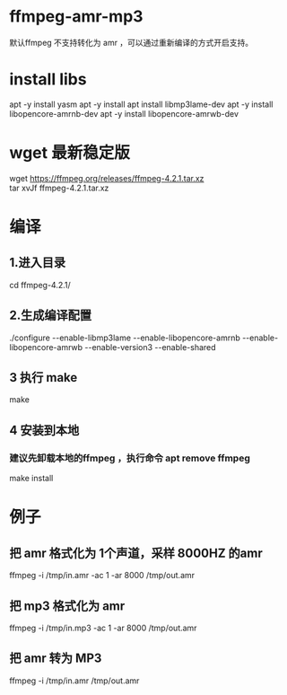 # ffmpeg-amr-mp3

默认ffmpeg 不支持转化为 amr ，可以通过重新编译的方式开启支持。

# install libs 

apt -y install yasm
apt -y install apt install libmp3lame-dev 
apt -y install libopencore-amrnb-dev
apt -y install libopencore-amrwb-dev

# wget 最新稳定版
wget https://ffmpeg.org/releases/ffmpeg-4.2.1.tar.xz  
tar xvJf ffmpeg-4.2.1.tar.xz 

# 编译 

## 1.进入目录
cd ffmpeg-4.2.1/

## 2.生成编译配置
./configure --enable-libmp3lame --enable-libopencore-amrnb --enable-libopencore-amrwb --enable-version3 --enable-shared

## 3 执行 make
make

## 4 安装到本地
### 建议先卸载本地的ffmpeg ，执行命令 apt remove ffmpeg 
make install 




# 例子

## 把 amr 格式化为 1个声道，采样 8000HZ 的amr
ffmpeg -i /tmp/in.amr -ac 1 -ar 8000 /tmp/out.amr

## 把 mp3 格式化为 amr
ffmpeg -i /tmp/in.mp3 -ac 1 -ar 8000 /tmp/out.amr

## 把 amr 转为 MP3
ffmpeg -i /tmp/in.amr /tmp/out.amr



